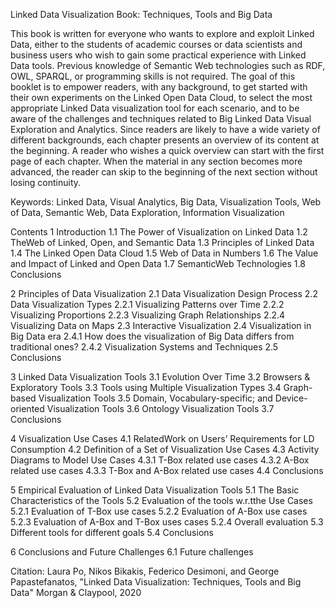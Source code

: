 Linked Data Visualization Book: Techniques, Tools and Big Data

This book is written for everyone who wants to explore and exploit Linked Data, either to the students of academic courses or data scientists and business users who wish to gain some practical experience with Linked Data tools. Previous knowledge of Semantic Web technologies such as RDF, OWL, SPARQL, or programming skills is not required. The goal of this booklet is to empower readers, with any background, to get started with their own experiments on the Linked Open Data Cloud, to select the most appropriate Linked Data visualization tool for each scenario, and to be aware of the challenges and techniques related to Big Linked Data Visual Exploration and Analytics. Since readers are likely to have a wide variety of different backgrounds, each chapter presents an overview of its content at the beginning. A reader who wishes a quick overview can start with the first page of each chapter. When the material in any section becomes more advanced, the reader can skip to the beginning of the next section without losing continuity.

Keywords: Linked Data, Visual Analytics, Big Data, Visualization Tools, Web of Data, Semantic Web, Data Exploration, Information Visualization

Contents 
1 Introduction 
1.1 The Power of Visualization on Linked Data 
1.2 TheWeb of Linked, Open, and Semantic Data 
1.3 Principles of Linked Data 
1.4 The Linked Open Data Cloud 
1.5 Web of Data in Numbers 
1.6 The Value and Impact of Linked and Open Data 
1.7 SemanticWeb Technologies 
1.8 Conclusions 

2 Principles of Data Visualization 
2.1 Data Visualization Design Process 
2.2 Data Visualization Types 
2.2.1 Visualizing Patterns over Time 
2.2.2 Visualizing Proportions 
2.2.3 Visualizing Graph Relationships
2.2.4 Visualizing Data on Maps
2.3 Interactive Visualization
2.4 Visualization in Big Data era
2.4.1 How does the visualization of Big Data differs from traditional ones?
2.4.2 Visualization Systems and Techniques 
2.5 Conclusions

3 Linked Data Visualization Tools
3.1 Evolution Over Time
3.2 Browsers & Exploratory Tools
3.3 Tools using Multiple Visualization Types
3.4 Graph-based Visualization Tools
3.5 Domain, Vocabulary-specific; and Device-oriented Visualization Tools
3.6 Ontology Visualization Tools
3.7 Conclusions

4 Visualization Use Cases
4.1 RelatedWork on Users’ Requirements for LD Consumption
4.2 Definition of a Set of Visualization Use Cases
4.3 Activity Diagrams to Model Use Cases
4.3.1 T-Box related use cases
4.3.2 A-Box related use cases
4.3.3 T-Box and A-Box related use cases
4.4 Conclusions

5 Empirical Evaluation of Linked Data Visualization Tools
5.1 The Basic Characteristics of the Tools
5.2 Evaluation of the tools w.r.tthe Use Cases
5.2.1 Evaluation of T-Box use cases
5.2.2 Evaluation of A-Box use cases
5.2.3 Evaluation of A-Box and T-Box uses cases
5.2.4 Overall evaluation
5.3 Different tools for different goals
5.4 Conclusions

6 Conclusions and Future Challenges
6.1 Future challenges

Citation: Laura Po, Nikos Bikakis, Federico Desimoni, and George Papastefanatos, "Linked Data Visualization: Techniques, Tools and Big Data" Morgan & Claypool, 2020 


